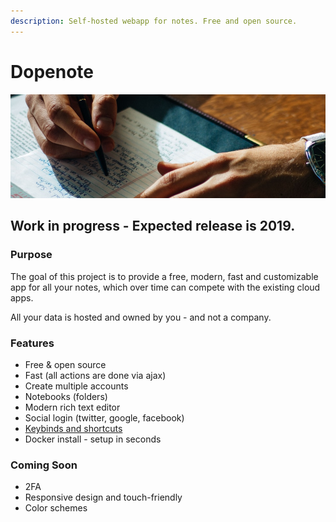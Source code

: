```yaml
---
description: Self-hosted webapp for notes. Free and open source.
---
```


# Dopenote

![](.gitbook/assets/dopenote.png)

## Work in progress - Expected release is 2019.

### Purpose

The goal of this project is to provide a free, modern, fast and customizable app for all your notes, which over time can compete with the existing cloud apps.

All your data is hosted and owned by you - and not a company.

### Features

* Free & open source
* Fast \(all actions are done via ajax\)
* Create multiple accounts
* Notebooks \(folders\)
* Modern rich text editor
* Social login \(twitter, google, facebook\)
* [Keybinds and shortcuts](keybinds-and-shortcuts.md)
* Docker install - setup in seconds

### Coming Soon

* 2FA
* Responsive design and touch-friendly
* Color schemes

